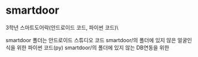 # smartdoor
3학년 스마트도어락(안드로이드 코드, 파이썬 코드)\

smartdoor 폴더는 안드로이드 스튜디오 코드
smartdoor/의 폴더에 있지 않은 얼굴인식을 위한 파이썬 코드(py)
smartdoor/의 폴더에 있지 않는 DB연동을 위한 
